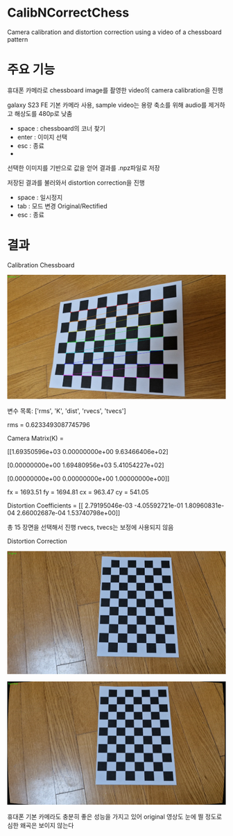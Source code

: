 # CalibNCorrectChess
Camera calibration and distortion correction using a video of a chessboard pattern

# 주요 기능

휴대폰 카메라로 chessboard image를 촬영한 video의 camera calibration을 진행

galaxy S23 FE 기본 카메라 사용, sample video는 용량 축소를 위해 audio를 제거하고 해상도를 480p로 낮춤

- space : chessboard의 코너 찾기
- enter : 이미지 선택
- esc : 종료
- 
선택한 이미지를 기반으로 값을 얻어 결과를 .npz파일로 저장

저장된 결과를 불러와서 distortion correction을 진행

- space : 일시정지
- tab : 모드 변경 Original/Rectified
- esc : 종료

# 결과

Calibration Chessboard

![calibration](./data/images/calibration.png)

변수 목록: ['rms', 'K', 'dist', 'rvecs', 'tvecs']

rms = 0.6233493087745796

Camera Matrix(K) =

[[1.69350596e+03 0.00000000e+00 9.63466406e+02]

 [0.00000000e+00 1.69480956e+03 5.41054227e+02]
 
 [0.00000000e+00 0.00000000e+00 1.00000000e+00]]

fx = 1693.51 fy = 1694.81 cx = 963.47 cy = 541.05

Distortion Coefficients =
[[ 2.79195046e-03 -4.05592721e-01  1.80960831e-04  2.66002687e-04
   1.53740798e+00]]

총 15 장면을 선택해서 진행
rvecs, tvecs는 보정에 사용되지 않음

Distortion Correction

![original](./data/images/original.png)

![rectified](./data/images/rectified.png)

휴대폰 기본 카메라도 충분히 좋은 성능을 가지고 있어 original 영상도 눈에 띌 정도로 심한 왜곡은 보이지 않는다
